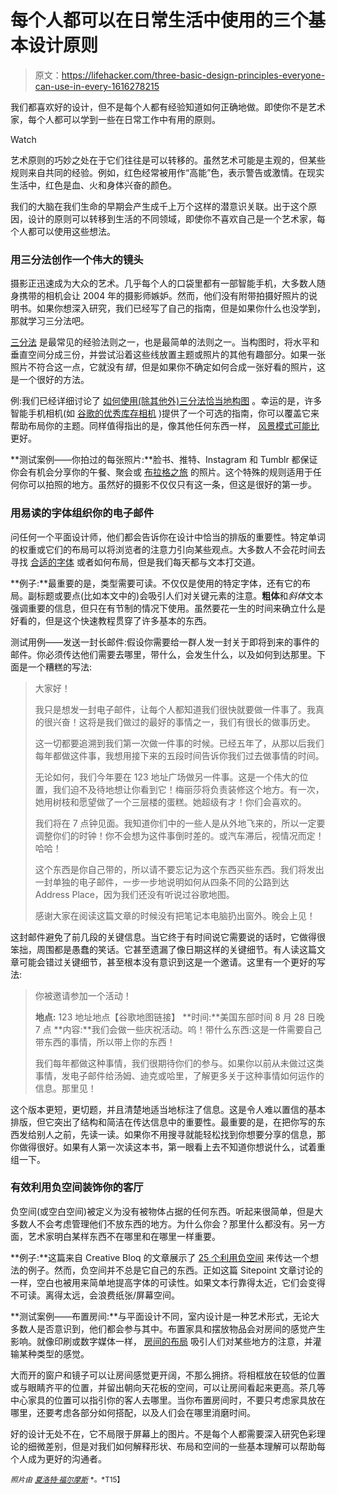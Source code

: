 # 每个人都可以在日常生活中使用的三个基本设计原则

> 原文：<https://lifehacker.com/three-basic-design-principles-everyone-can-use-in-every-1616278215>

我们都喜欢好的设计，但不是每个人都有经验知道如何正确地做。即使你不是艺术家，每个人都可以学到一些在日常工作中有用的原则。

Watch

艺术原则的巧妙之处在于它们往往是可以转移的。虽然艺术可能是主观的，但某些规则来自共同的经验。例如，红色经常被用作“高能”色，表示警告或激情。在现实生活中，红色是血、火和身体兴奋的颜色。

我们的大脑在我们生命的早期会产生成千上万个这样的潜意识关联。出于这个原因，设计的原则可以转移到生活的不同领域，即使你不喜欢自己是一个艺术家，每个人都可以使用这些想法。

### **用三分法创作一个伟大的镜头**

摄影正迅速成为大众的艺术。几乎每个人的口袋里都有一部智能手机，大多数人随身携带的相机会让 2004 年的摄影师嫉妒。然而，他们没有附带拍摄好照片的说明书。如果你想深入研究，我们已经写了自己的指南，但是如果你什么也没学到，那就学习三分法吧。

[三分法](http://en.wikipedia.org/wiki/Rule_of_thirds) 是最常见的经验法则之一，也是最简单的法则之一。当构图时，将水平和垂直空间分成三份，并尝试沿着这些线放置主题或照片的其他有趣部分。如果一张照片不符合这一点，它就没有*错*，但是如果你不确定如何合成一张好看的照片，这是一个很好的方法。

例:我们已经详细讨论了 [如何使用(除其他外)三分法恰当地构图](http://lifehacker.com/basics-of-photography-composition-and-technique-5814174) 。幸运的是，许多智能手机相机(如 [谷歌的优秀库存相机](http://lifehacker.com/how-to-get-the-most-out-of-the-new-google-camera-for-an-1592592689) )提供了一个可选的指南，你可以覆盖它来帮助布局你的主题。同样值得指出的是，像其他任何东西一样， [风景模式可能比](http://www.androidpolice.com/2014/04/16/with-its-new-camera-google-declares-war-on-vertical-videos/) 更好。

**测试案例——你拍过的每张照片:**脸书、推特、Instagram 和 Tumblr 都保证你会有机会分享你的午餐、聚会或 [布拉格之旅](http://instagram.com/p/rRql5JtKwj/) 的照片。这个特殊的规则适用于任何你可以拍照的地方。虽然好的摄影不仅仅只有这一条，但这是很好的第一步。

### **用易读的字体组织你的电子邮件**

问任何一个平面设计师，他们都会告诉你在设计中恰当的排版的重要性。特定单词的权重或它们的布局可以将浏览者的注意力引向某些观点。大多数人不会花时间去寻找 [合适的字体](http://www.dafont.com/) 或者如何布局，但是我们每天都与文本打交道。

**例子:**最重要的是，类型需要可读。不仅仅是使用的特定字体，还有它的布局。副标题或要点(比如本文中的)会吸引人们对关键元素的注意。**粗体**和*斜体*文本强调重要的信息，但只在有节制的情况下使用。虽然要花一生的时间来确立什么是好看的，但是这个快速教程贯穿了许多基本的东西。

测试用例——发送一封长邮件:假设你需要给一群人发一封关于即将到来的事件的邮件。你必须传达他们需要去哪里，带什么，会发生什么，以及如何到达那里。下面是一个糟糕的写法:

> 大家好！
> 
> 我只是想发一封电子邮件，让每个人都知道我们很快就要做一件事了。我真的很兴奋！这将是我们做过的最好的事情之一，我们有很长的做事历史。
> 
> 这一切都要追溯到我们第一次做一件事的时候。已经五年了，从那以后我们每年都做这件事，我想用接下来的五段时间告诉你我们过去做事情的时间。
> 
> 无论如何，我们今年要在 123 地址广场做另一件事。这是一个伟大的位置，我们迫不及待地想让你看到它！梅丽莎将负责装修这个地方。有一次，她用树枝和愿望做了一个三层楼的蛋糕。她超级有才！你们会喜欢的。
> 
> 我们将在 7 点钟见面。我知道你们中的一些人是从外地飞来的，所以一定要调整你们的时钟！你不会想为这件事倒时差的。或汽车滞后，视情况而定！哈哈！
> 
> 这个东西是你自己带的，所以请不要忘记为这个东西买些东西。我们将发出一封单独的电子邮件，一步一步地说明如何从四条不同的公路到达 Address Place，因为我们还没有听说过谷歌地图。
> 
> 感谢大家在阅读这篇文章的时候没有把笔记本电脑扔出窗外。晚会上见！

这封邮件避免了前几段的关键信息。当它终于有时间说它需要说的话时，它做得很笨拙，周围都是愚蠢的笑话。它甚至遗漏了像日期这样的关键细节。有人读这篇文章可能会错过关键细节，甚至根本没有意识到这是一个邀请。这里有一个更好的写法:

> 你被邀请参加一个活动！
> 
> **地点:** 123 地址地点【谷歌地图链接】
> **时间:**美国东部时间 8 月 28 日晚 7 点
> **内容:**我们会做一些庆祝活动。呜！带什么东西:这是一件需要自己带东西的事情，所以带上你的东西！
> 
> 我们每年都做这种事情，我们很期待你们的参与。如果你以前从未做过这类事情，发电子邮件给汤姆、迪克或哈里，了解更多关于这种事情如何运作的信息。那里见！

这个版本更短，更切题，并且清楚地适当地标注了信息。这是令人难以置信的基本排版，但它突出了结构和简洁在传达信息中的重要性。最重要的是，在把你写的东西发给别人之前，先读一读。如果你不用搜寻就能轻松找到你想要分享的信息，那你做得很好。如果有人第一次读这本书，第一眼看上去不知道你想说什么，试着重组一下。

### **有效利用负空间装饰你的客厅**

负空间(或空白空间)被定义为没有被物体占据的任何东西。听起来很简单，但是大多数人不会考虑管理他们不放东西的地方。为什么你会？那里什么都没有。另一方面，艺术家明白某样东西不在哪里和在哪里一样重要。

**例子:**这篇来自 Creative Bloq 的文章展示了 [25 个利用负空间](http://www.creativebloq.com/art/art-negative-space-8133765) 来传达一个想法的例子。然而，负空间并不总是它自己的东西。正如这篇 Sitepoint 文章讨论的 一样，空白也被用来简单地提高字体的可读性。如果文本行靠得太近，它们会变得不可读。离得太远，会浪费纸张/屏幕空间。

**测试案例——布置房间:**与平面设计不同，室内设计是一种艺术形式，无论大多数人是否意识到，他们都会参与其中。布置家具和摆放物品会对房间的感觉产生影响。就像印刷或数字媒体一样， [房间的布局](http://www.hgtv.com/decorating-basics/the-3-principles-of-interior-design/index.html) 吸引人们对某些地方的注意，并灌输某种类型的感觉。

大而开的窗户和镜子可以让房间感觉更开阔，不那么拥挤。将相框放在较低的位置或与眼睛齐平的位置，并留出朝向天花板的空间，可以让房间看起来更高。茶几等中心家具的位置可以指引你的客人去哪里。当你布置房间时，不要只考虑家具放在哪里，还要考虑各部分如何搭配，以及人们会在哪里消磨时间。

好的设计无处不在，它不局限于屏幕上的图片。不是每个人都需要深入研究色彩理论的细微差别，但是对我们如何解释形状、布局和空间的一些基本理解可以帮助每个人成为更好的沟通者。

<small>*照片由*</small> [<small>*夏洛特·福尔摩斯*</small>](http://www.flickr.com/photos/rogueinteriordesigns/4843221701/in/photolist-oeLHne-ovU2Gi-8nYMJe-8nYM5r-8o2W6L-8nYMkM-8nYNt6-8o2WmC-8o2XXf-8nYLP8-8o2Gpw-8nYxmx-8o2GvW-8nYx9K-8nYMS6-8o2Gem-8nYxgn-8nYLW4-8o2FR5-8o2Wuf-8nYNLM-8o2FKh-8o2FBS-8nYNbM-8nYNzD-8nYMYH-8Zvw9j-71qv2t-9z7r6A-GurTw-aavoz6-52ru8w-5g1taR-GurYJ-nqxkE-52nLsi-8Zsrr2-8o2GBo-4xYRAE-8agsZ7-6Uj8Zh-52nLCe-7cDKt7-7cDJHQ-5PwQMU-aay7HS-aaya4S-aay8w3-8nYNkr-aavjPg) <small>*。*T15】</small>